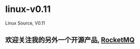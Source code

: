 # linux-v0.11
Linux Source, V0.11

## 欢迎关注我的另外一个开源产品, [RocketMQ](https://github.com/alibaba/RocketMQ)

